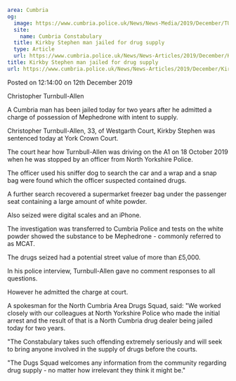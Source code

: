```yaml
area: Cumbria
og:
  image: https://www.cumbria.police.uk/News/News-Media/2019/December/TURNBULL-ALLEN-CHRISTOPHER-STEPHEN-15-06-1986jpg.jpg
  site:
    name: Cumbria Constabulary
  title: Kirkby Stephen man jailed for drug supply
  type: Article
  url: https://www.cumbria.police.uk/News/News-Articles/2019/December/Kirkby-Stephen-man-jailed-for-drug-supply.aspx
title: Kirkby Stephen man jailed for drug supply
url: https://www.cumbria.police.uk/News/News-Articles/2019/December/Kirkby-Stephen-man-jailed-for-drug-supply.aspx
```

Posted on 12:14:00 on 12th December 2019

Christopher Turnbull-Allen

A Cumbria man has been jailed today for two years after he admitted a charge of possession of Mephedrone with intent to supply.

Christopher Turnbull-Allen, 33, of Westgarth Court, Kirkby Stephen was sentenced today at York Crown Court.

The court hear how Turnbull-Allen was driving on the A1 on 18 October 2019 when he was stopped by an officer from North Yorkshire Police.

The officer used his sniffer dog to search the car and a wrap and a snap bag were found which the officer suspected contained drugs.

A further search recovered a supermarket freezer bag under the passenger seat containing a large amount of white powder.

Also seized were digital scales and an iPhone.

The investigation was transferred to Cumbria Police and tests on the white powder showed the substance to be Mephedrone - commonly referred to as MCAT.

The drugs seized had a potential street value of more than £5,000.

In his police interview, Turnbull-Allen gave no comment responses to all questions.

However he admitted the charge at court.

A spokesman for the North Cumbria Area Drugs Squad, said: "We worked closely with our colleagues at North Yorkshire Police who made the initial arrest and the result of that is a North Cumbria drug dealer being jailed today for two years.

"The Constabulary takes such offending extremely seriously and will seek to bring anyone involved in the supply of drugs before the courts.

"The Dugs Squad welcomes any information from the community regarding drug supply - no matter how irrelevant they think it might be."
